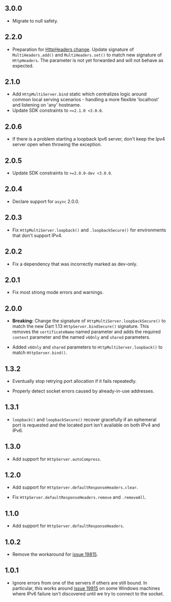 ## 3.0.0

* Migrate to null safety.

## 2.2.0

* Preparation for [HttpHeaders change]. Update signature of `MultiHeaders.add()`
  and `MultiHeaders.set()` to match new signature of `HttpHeaders`. The
  parameter is not yet forwarded and will not behave as expected.

  [HttpHeaders change]: https://github.com/dart-lang/sdk/issues/39657

## 2.1.0

* Add `HttpMultiServer.bind` static which centralizes logic around common local
  serving scenarios - handling a more flexible 'localhost' and listening on
  'any' hostname.
* Update SDK constraints to `>=2.1.0 <3.0.0`.

## 2.0.6

* If there is a problem starting a loopback Ipv6 server, don't keep the Ipv4
  server open when throwing the exception.

## 2.0.5

* Update SDK constraints to `>=2.0.0-dev <3.0.0`.

## 2.0.4

* Declare support for `async` 2.0.0.

## 2.0.3

* Fix `HttpMultiServer.loopback()` and `.loopbackSecure()` for environments that
  don't support IPv4.

## 2.0.2

* Fix a dependency that was incorrectly marked as dev-only.

## 2.0.1

* Fix most strong mode errors and warnings.

## 2.0.0

* **Breaking:** Change the signature of `HttpMultiServer.loopbackSecure()` to
  match the new Dart 1.13 `HttpServer.bindSecure()` signature. This removes the
  `certificateName` named parameter and adds the required `context` parameter
  and the named `v6Only` and `shared` parameters.

* Added `v6Only` and `shared` parameters to `HttpMultiServer.loopback()` to
  match `HttpServer.bind()`.

## 1.3.2

* Eventually stop retrying port allocation if it fails repeatedly.

* Properly detect socket errors caused by already-in-use addresses.

## 1.3.1

* `loopback()` and `loopbackSecure()` recover gracefully if an ephemeral port is
  requested and the located port isn't available on both IPv4 and IPv6.

## 1.3.0

* Add support for `HttpServer.autoCompress`.

## 1.2.0

* Add support for `HttpServer.defaultResponseHeaders.clear`.

* Fix `HttpServer.defaultResponseHeaders.remove` and `.removeAll`.

## 1.1.0

* Add support for `HttpServer.defaultResponseHeaders`.

## 1.0.2

* Remove the workaround for [issue 19815][].

## 1.0.1

* Ignore errors from one of the servers if others are still bound. In
  particular, this works around [issue 19815][] on some Windows machines where
  IPv6 failure isn't discovered until we try to connect to the socket.

[issue 19815]: https://code.google.com/p/dart/issues/detail?id=19815
